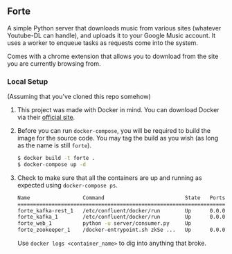 ## Forte

A simple Python server that downloads music from various sites
(whatever Youtube-DL can handle), and uploads it to your Google
Music account. It uses a worker to enqueue tasks as requests come
into the system.

Comes with a chrome extension that allows you to download from the
site you are currently browsing from.

### Local Setup

(Assuming that you've cloned this repo somehow)

1. This project was made with Docker in mind. You can download Docker via their [official site](https://www.docker.com/get-docker).

2. Before you can run `docker-compose`, you will be required to build the image for the source code. You may tag the build as you wish (as long as the name is still `forte`).
    ```bash
    $ docker build -t forte .
    $ docker-compose up -d
    ```
3. Check to make sure that all the containers are up and running as expected using `docker-compose ps`.
    ```bash
    Name                 Command                          State   Ports
    ========================================================================================================
    forte_kafka-rest_1   /etc/confluent/docker/run        Up      0.0.0.0:8082->8082/tcp
    forte_kafka_1        /etc/confluent/docker/run        Up      0.0.0.0:9092->9092/tcp
    forte_web_1          python -u server/consumer.py     Up
    forte_zookeeper_1    /docker-entrypoint.sh zkSe ...   Up      0.0.0.0:2181->2181/tcp, 2888/tcp, 3888/tcp
    ```
    Use `docker logs <container_name>` to dig into anything that broke.
